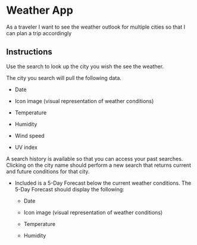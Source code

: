 # Weather App

As a traveler
I want to see the weather outlook for multiple cities
so that I can plan a trip accordingly

## Instructions

Use the search to look up the city you wish the see the weather.

The city you search will pull the following data.

  * Date

  * Icon image (visual representation of weather conditions)

  * Temperature

  * Humidity

  * Wind speed

  * UV index

  A search history is available so that you can access your past searches. Clicking on the city name should perform a new search that returns current and future conditions for that city. 

* Included is a 5-Day Forecast below the current weather conditions. The 5-Day Forecast should display the following:

  * Date

  * Icon image (visual representation of weather conditions)

  * Temperature

  * Humidity

  <!-- ![weather dashboard](Assets\screenShotWetherApp.jpg) -->